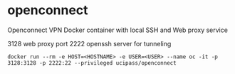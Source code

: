 # openconnect
Openconnect VPN Docker container with local SSH and Web proxy service

3128 web proxy port
2222 openssh server for tunneling

    docker run --rm -e HOST=<HOSTNAME> -e USER=<USER> --name oc -it -p 3128:3128 -p 2222:22 --privileged ucipass/openconnect
